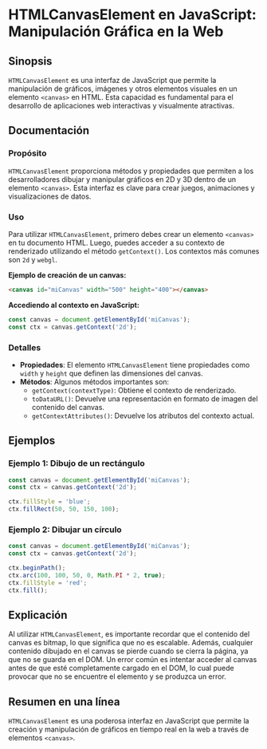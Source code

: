 <!--
Meta Description: # HTMLCanvasElement en JavaScript: Manipulación Gráfica en la Web ## Sinopsis `HTMLCanvasElement` es una interfaz de JavaScript que permite la manipul...
Meta Keywords: canvas, que, ctx, htmlcanvaselement, javascript
-->

# HTMLCanvasElement en JavaScript: Manipulación Gráfica en la Web

## Sinopsis
`HTMLCanvasElement` es una interfaz de JavaScript que permite la manipulación de gráficos, imágenes y otros elementos visuales en un elemento `<canvas>` en HTML. Esta capacidad es fundamental para el desarrollo de aplicaciones web interactivas y visualmente atractivas.

## Documentación
### Propósito
`HTMLCanvasElement` proporciona métodos y propiedades que permiten a los desarrolladores dibujar y manipular gráficos en 2D y 3D dentro de un elemento `<canvas>`. Esta interfaz es clave para crear juegos, animaciones y visualizaciones de datos.

### Uso
Para utilizar `HTMLCanvasElement`, primero debes crear un elemento `<canvas>` en tu documento HTML. Luego, puedes acceder a su contexto de renderizado utilizando el método `getContext()`. Los contextos más comunes son `2d` y `webgl`.

**Ejemplo de creación de un canvas:**
```html
<canvas id="miCanvas" width="500" height="400"></canvas>
```

**Accediendo al contexto en JavaScript:**
```javascript
const canvas = document.getElementById('miCanvas');
const ctx = canvas.getContext('2d');
```

### Detalles
- **Propiedades**: El elemento `HTMLCanvasElement` tiene propiedades como `width` y `height` que definen las dimensiones del canvas.
- **Métodos**: Algunos métodos importantes son:
  - `getContext(contextType)`: Obtiene el contexto de renderizado.
  - `toDataURL()`: Devuelve una representación en formato de imagen del contenido del canvas.
  - `getContextAttributes()`: Devuelve los atributos del contexto actual.

## Ejemplos
### Ejemplo 1: Dibujo de un rectángulo
```javascript
const canvas = document.getElementById('miCanvas');
const ctx = canvas.getContext('2d');

ctx.fillStyle = 'blue';
ctx.fillRect(50, 50, 150, 100);
```

### Ejemplo 2: Dibujar un círculo
```javascript
const canvas = document.getElementById('miCanvas');
const ctx = canvas.getContext('2d');

ctx.beginPath();
ctx.arc(100, 100, 50, 0, Math.PI * 2, true);
ctx.fillStyle = 'red';
ctx.fill();
```

## Explicación
Al utilizar `HTMLCanvasElement`, es importante recordar que el contenido del canvas es bitmap, lo que significa que no es escalable. Además, cualquier contenido dibujado en el canvas se pierde cuando se cierra la página, ya que no se guarda en el DOM. Un error común es intentar acceder al canvas antes de que esté completamente cargado en el DOM, lo cual puede provocar que no se encuentre el elemento y se produzca un error.

## Resumen en una línea
`HTMLCanvasElement` es una poderosa interfaz en JavaScript que permite la creación y manipulación de gráficos en tiempo real en la web a través de elementos `<canvas>`.